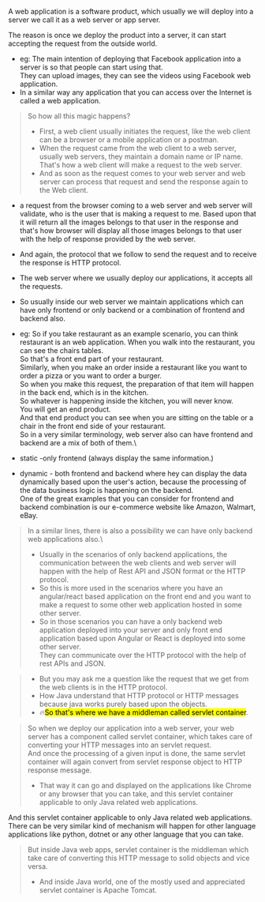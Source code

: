 A web application is a software product, which usually we will deploy into a server we call it as a
web server or app server.

The reason is once we deploy the product into a server, it can start accepting the request from the
outside world.
* eg: The main intention of deploying that Facebook application into a server is so that people can start
using that.\
They can upload images, they can see the videos using Facebook web application.
*  In a similar way any application that you can access over the Internet is called a web application.


> So how all this magic happens?
> * First, a web client usually initiates the request, like the web client
can be a browser or a mobile application or a postman.
> * When the request came from the web client to a web server, usually web servers, they maintain a domain
name or IP name.
That's how a web client will make a request to the web server.
> * And as soon as the request comes to your web server and web server can process that request and send
the response again to the Web client.


* a request from the browser
coming to a web server and web server will validate, who is the user that is making a request to me.
Based upon that it will return all the images belongs to that user in the response and that's how browser
will display all those images belongs to that user with the help of response provided by the web server.

* And again, the protocol that we follow to send the request and to receive the response is HTTP protocol.
* The web server where we usually deploy our applications, it accepts all the requests.
* So usually inside our web server we maintain applications which can have only frontend or only backend
or a combination of frontend and backend also.
* eg: So if you take restaurant as an example scenario, you can think restaurant is an web application.
When you walk into the restaurant, you can see the chairs tables.\
So that's a front end part of your restaurant.\
Similarly, when you make an order inside a restaurant like you want to order a pizza or you want to
order a burger.\
So when you make this request, the preparation of that item will happen in the back end, which is
in the kitchen.\
So whatever is happening inside the kitchen, you will never know.\
You will get an end product.\
And that end product you can see when you are sitting on the table or a chair in the front end side
of your restaurant.\
So in a very similar terminology, web server also can have frontend and backend are a mix of both
of them.\
* static -only frontend (always display the same information.)
* dynamic - both frontend and backend where hey can display the data dynamically
based upon the user's action,
because the processing of the data business logic is happening on the backend.\
One of the great examples that you can consider for frontend and backend combination is our e-commerce
website like Amazon, Walmart, eBay.

>In a similar lines, there is also a possibility we can have only backend web applications also.\
> * Usually in the scenarios of only backend applications, the communication between the web clients and
web server will happen with the help of Rest API and JSON format or the HTTP protocol.
>* So this is more used in the scenarios where you have an angular/react based application on the front end and
you want to make a request to some other web application hosted in some other server.
>* So in those scenarios you can have a only backend web application deployed into your server and only
front end application based upon Angular or React is deployed into some other server.\
They can communicate over the HTTP protocol with the help of rest APIs and JSON.

> * But you may ask me a question like the request that we get from the web clients is in the HTTP protocol.
>* How Java understand that HTTP protocol or HTTP messages because java works purely based upon the objects.
>* 🔥<mark>So that's where we have a middleman called servlet container</mark>.

>So when we deploy our application into a web server, your web server has a component called servlet
container, which takes care of converting your HTTP messages into an servlet request.\
> And once the processing of a given input is done, the same servlet container will again convert from
servlet response object to HTTP response message.
> * That way it can go and displayed on the applications like Chrome or any browser that you can take,
and this servlet container applicable to only Java related web applications.


And this servlet container applicable to only Java related web applications.\
There can be very similar kind of mechanism will happen for other language applications like python,
dotnet or any other language that you can take.

>But inside Java web apps, servlet container is the middleman which take care of converting this HTTP
message to solid objects and vice versa.
> * And inside Java world, one of the mostly used and appreciated servlet container is Apache Tomcat.
